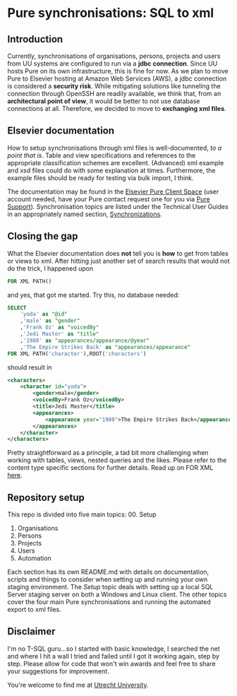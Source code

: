 # **Pure synchronisations: SQL to xml**

## Introduction
Currently, synchronisations of organisations, persons, projects and users from UU systems are configured to run via a **jdbc connection**. Since UU hosts Pure on its own infrastructure, this is fine for now. As we plan to move Pure to Elsevier hosting at Amazon Web Services (AWS), a jdbc connection is considered a **security risk**. While mitigating solutions like tunneling the connection through OpenSSH are readily available, we think that, from an **architectural point of view**, it would be better to not use database connections at all. Therefore, we decided to move to **exchanging xml files**.

## Elsevier documentation
How to setup synchronisations through xml files is well-documented, *to a point that is*. Table and view specifications and references to the appropriate classification schemes are excellent. (Advanced) xml example and xsd files could do with some explanation at times. Furthermore, the example files should be ready for testing via bulk import, I think.

The documentation may be found in the [Elsevier Pure Client Space](https://doc.pure.elsevier.com/pages/viewpage.action?pageId=37685723) (user account needed, have your Pure contact request one for you via [Pure Support](https://support.pure.elsevier.com/secure/Dashboard.jspa)). Synchronisation topics are listed under the Technical User Guides in an appropriately named section, [Synchronizations](https://doc.pure.elsevier.com/display/PureClient/Synchronizations?src=sidebar).

## Closing the gap
What the Elsevier documentation does **not** tell you is **how** to get from tables or views to xml. After hitting just another set of search results that would not do the trick, I happened upon

```SQL
FOR XML PATH()
```
and yes, that got me started. Try this, no database needed:

```SQL
SELECT
    'yoda' as "@id"
    ,'male' as "gender"
    ,'Frank Oz' as "voicedBy"
    ,'Jedi Master' as "title"
    ,'1980' as "appearances/appearance/@year"
    ,'The Empire Strikes Back' as "appearances/appearance"
FOR XML PATH('character'),ROOT('characters')
```
should result in

```XML
<characters>
	<character id="yoda">
		<gender>male</gender>
		<voicedBy>Frank Oz</voicedBy>
		<title>Jedi Master</title>
		<appearances>
			<appearance year="1980">The Empire Strikes Back</appearance>
		</appearances>
	</character>
</characters>
```
Pretty straightforward as a principle, a tad bit more challenging when working with tables, views, nested queries and the likes. Please refer to the content type specific sections for further details. Read up on FOR XML [here](https://docs.microsoft.com/en-us/sql/relational-databases/xml/for-xml-sql-server?view=sql-server-ver15).

## Repository setup
This repo is divided into five main topics:
00. Setup
01. Organisations
02. Persons
03. Projects
04. Users
05. Automation

Each section has its own README.md with details on documentation, scripts and things to consider when setting up and running your own staging environment. The *Setup* topic deals with setting up a local SQL Server staging server on both a Windows and Linux client. The other topics cover the four main Pure synchronisations and running the automated export to xml files.

## Disclaimer
I'm no T-SQL guru...so I started with basic knowledge, I searched the net and where I hit a wall I tried and failed until I got it working again, step by step. Please allow for code that won't win awards and feel free to share your suggestions for improvement.

You're welcome to find me at [Utrecht University](https://www.uu.nl/staff/JASieverink).
